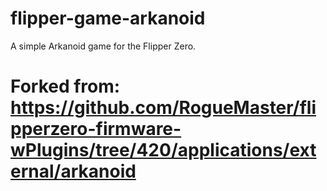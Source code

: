 # flipper-game-arkanoid
A simple Arkanoid game for the Flipper Zero.

# Forked from: https://github.com/RogueMaster/flipperzero-firmware-wPlugins/tree/420/applications/external/arkanoid
